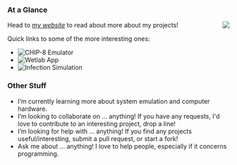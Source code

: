 ### At a Glance             
<a href="https://github.com/svaught598/github-readme-stats">
  <img align="right" src="https://github-readme-stats.vercel.app/api/top-langs/?username=svaught598&layout=compact" />
</a>

Head to *[my website](http://svaught.com)* to read about more about my projects!

Quick links to some of the more interesting ones:
- ![CHIP-8 Emulator](https://svaught.com/project/chip8/)
- ![Wetlab App](https://svaught.com/project/wetlab/)
- ![Infection Simulation](https://svaught.com/project/infection/)

### Other Stuff

- I’m currently learning more about system emulation and computer hardware.
- I’m looking to collaborate on ... anything! If you have any requests, I'd love to contribute to an interesting project, drop a line! 
- I’m looking for help with ... anything! If you find any projects useful/interesting, submit a pull request, or start a fork!
- Ask me about ... anything! I love to help people, especially if it concerns programming.

